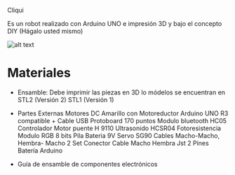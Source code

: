 Cliqui

Es un robot realizado con Arduino UNO e impresión 3D y bajo el concepto DIY (Hágalo usted mismo)

![alt text](https://github.com/Cliqui-Robot/Impresion3D/img/cliqui.jpg)

# Materiales 

- Ensamble:
Debe imprimir las piezas en 3D lo módelos se encuentran en STL2 (Versión 2) STL1 (Versión 1)

- Partes Externas
Motores DC Amarillo con Motoreductor
Arduino UNO R3 compatible + Cable USB
Protoboard 170 puntos
Modulo bluetooth HC05
Controlador Motor puente H 9110
Ultrasonido HCSR04
Fotoresistencia
Modulo RGB 8 bits
Pila Bateria 9V
Servo SG90
Cables Macho-Macho, Hembra- Macho
2 Set Conector Cable Macho Hembra Jst
2 Pines Batería Arduino

- Guía de ensamble de componentes electrónicos 
